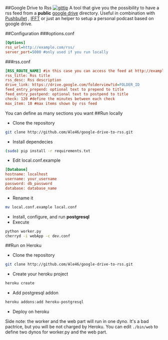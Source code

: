 ##Google Drive to Rss [![gittip](https://img.shields.io/gittip/Ale46.svg)](https://www.gratipay.com/Ale46/)
A tool that give you the possibility to have a rss feed from a **public** [google drive](http:/drive.google.com) directory. Useful in combination with [Pushbullet](pushbullet.com) , [IFFT](ifttt.com) or just an helper to setup a personal podcast based on google drive.

##Configuration
###options.conf
```ini
[Options]
rss_url=http://example.com/rss/
server_port=5000 #only used if you run locally
```
###rss.conf
```ini
[RSS_ROUTE_NAME] #in this case you can access the feed at http://example.com/rss/RSS_ROUTE_NAME
rss_title: Rss title
rss_desc: Rss description
drive_link: https://drive.google.com/folderview?id=FOLDER_ID
feed_entry_prepend: optional text to prepend to title
feed_entry_postpend: optional text to postpend to title
check: 120 #define the minutes between each check
max_item: 10 #max items shown by rss feed
```
You can define as many sections you want
##Run locally
* Clone the repository
```bash
git clone http://github.com/Ale46/google-drive-to-rss.git
```
* Install dependecies
```bash
(sudo) pip install -r requirements.txt
```
* Edit local.conf.example
```ini
[Database]
hostname: localhost
username: your_username
password: db_password
database: database_name
```
* Rename it
```bash
mv local.conf.example local.conf
```
* Install, configure, and run **postgresql**
* Execute
```bash
python worker.py
cherryd -i webApp -c dev.conf
```
##Run on Heroku
* Clone the repository
```bash
git clone http://github.com/Ale46/google-drive-to-rss.git
```
* Create your heroku project
```bash
heroku create
```
* Add postgresql addon
```bash
heroku addons:add heroku-postgresql
```
* Deploy on heroku

Side note: the worker and the web part will run in one dyno. It's a bad pactrice, but you will be not charged by Heroku. You can edit ```./bin/web``` to define two dynos for worker.py and the web part.